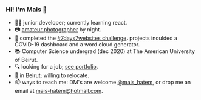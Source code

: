 ### Hi! I'm Mais 👋
- :woman_technologist: junior developer; currently learning react.
- :camera: [amateur photographer](https://500px.com/maishatem) by night. 
- 🔭 completed the [#7days7websites challenge](https://itsmais.github.io/7Days7Websites/). projects inculded a COVID-19 dashboard and a word cloud generator.
- 📚 Computer Science undergrad (dec 2020) at The American University of Beirut.
- 🔍 looking for a job; [see portfolio](https://itsmais.github.io/).
- 📍 in Beirut; willing to relocate.
- 📫 ways to reach me: DM's are welcome [@mais_hatem](https://twitter.com/mais_hatem), or drop me an email at mais-hatem@hotmail.com.

<!--
**itsmais/itsmais** is a ✨ _special_ ✨ repository because its `README.md` (this file) appears on your GitHub profile.

Here are some ideas to get you started:

- 🔭 I’m currently working on ...
- 🌱 I’m currently learning ...
- 👯 I’m looking to collaborate on ...
- 🤔 I’m looking for help with ...
- 💬 Ask me about ...
- 📫 How to reach me: ...
- 😄 Pronouns: ...
- ⚡ Fun fact: ...
-->
